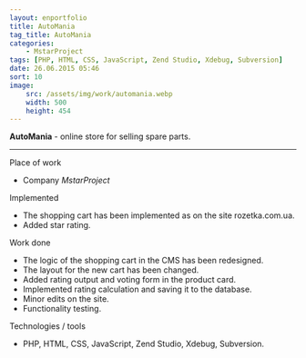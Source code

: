 ```yaml
---
layout: enportfolio
title: AutoMania
tag_title: AutoMania
categories:
    - MstarProject
tags: [PHP, HTML, CSS, JavaScript, Zend Studio, Xdebug, Subversion]
date: 26.06.2015 05:46
sort: 10
image: 
    src: /assets/img/work/automania.webp 
    width: 500
    height: 454
---
```


**AutoMania** - online store for selling spare parts.

---

Place of work

* Company _MstarProject_

Implemented

* The shopping cart has been implemented as on the site rozetka.com.ua.
* Added star rating.

Work done

* The logic of the shopping cart in the CMS has been redesigned.
* The layout for the new cart has been changed.
* Added rating output and voting form in the product card.
* Implemented rating calculation and saving it to the database.
* Minor edits on the site.
* Functionality testing.

Technologies / tools

* PHP, HTML, CSS, JavaScript, Zend Studio, Xdebug, Subversion.

